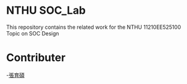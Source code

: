 # NTHU SOC_Lab
This repository contains the related work for the NTHU 11210EE525100 Topic on SOC Design

# Contributer
-[張育碩](https://github.com/SamChang03)

